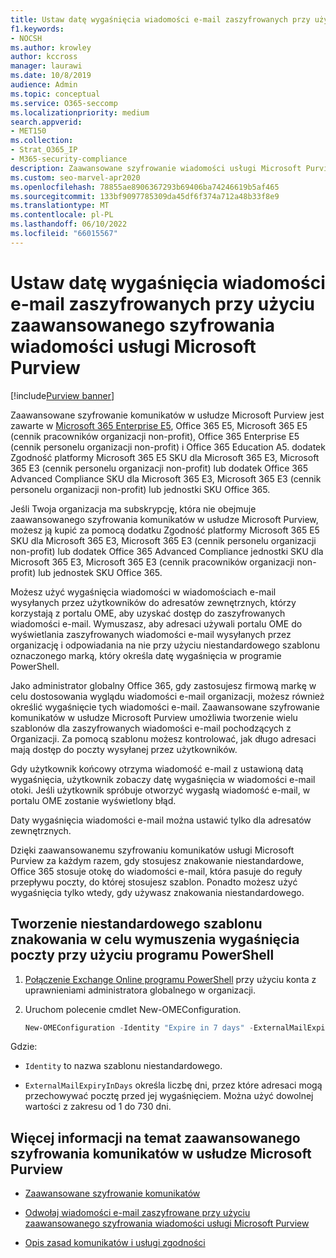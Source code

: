 ```yaml
---
title: Ustaw datę wygaśnięcia wiadomości e-mail zaszyfrowanych przy użyciu zaawansowanego szyfrowania wiadomości usługi Microsoft Purview
f1.keywords:
- NOCSH
ms.author: krowley
author: kccross
manager: laurawi
ms.date: 10/8/2019
audience: Admin
ms.topic: conceptual
ms.service: O365-seccomp
ms.localizationpriority: medium
search.appverid:
- MET150
ms.collection:
- Strat_O365_IP
- M365-security-compliance
description: Zaawansowane szyfrowanie wiadomości usługi Microsoft Purview umożliwia rozszerzenie zabezpieczeń poczty e-mail przez ustawienie daty wygaśnięcia wiadomości e-mail za pośrednictwem niestandardowego szablonu markowego.
ms.custom: seo-marvel-apr2020
ms.openlocfilehash: 78855ae8906367293b69406ba74246619b5af465
ms.sourcegitcommit: 133bf9097785309da45df6f374a712a48b33f8e9
ms.translationtype: MT
ms.contentlocale: pl-PL
ms.lasthandoff: 06/10/2022
ms.locfileid: "66015567"
---
```

# <a name="set-an-expiration-date-for-email-encrypted-by-microsoft-purview-advanced-message-encryption"></a>Ustaw datę wygaśnięcia wiadomości e-mail zaszyfrowanych przy użyciu zaawansowanego szyfrowania wiadomości usługi Microsoft Purview

[!include[Purview banner](../includes/purview-rebrand-banner.md)]

Zaawansowane szyfrowanie komunikatów w usłudze Microsoft Purview jest zawarte w [Microsoft 365 Enterprise E5](https://www.microsoft.com/microsoft-365/enterprise/home), Office 365 E5, Microsoft 365 E5 (cennik pracowników organizacji non-profit), Office 365 Enterprise E5 (cennik personelu organizacji non-profit) i Office 365 Education A5. dodatek Zgodność platformy Microsoft 365 E5 SKU dla Microsoft 365 E3, Microsoft 365 E3 (cennik personelu organizacji non-profit) lub dodatek Office 365 Advanced Compliance SKU dla Microsoft 365 E3, Microsoft 365 E3 (cennik personelu organizacji non-profit) lub jednostki SKU Office 365.

Jeśli Twoja organizacja ma subskrypcję, która nie obejmuje zaawansowanego szyfrowania komunikatów w usłudze Microsoft Purview, możesz ją kupić za pomocą dodatku Zgodność platformy Microsoft 365 E5 SKU dla Microsoft 365 E3, Microsoft 365 E3 (cennik personelu organizacji non-profit) lub dodatek Office 365 Advanced Compliance jednostki SKU dla Microsoft 365 E3, Microsoft 365 E3 (cennik pracowników organizacji non-profit) lub jednostek SKU Office 365.

Możesz użyć wygaśnięcia wiadomości w wiadomościach e-mail wysyłanych przez użytkowników do adresatów zewnętrznych, którzy korzystają z portalu OME, aby uzyskać dostęp do zaszyfrowanych wiadomości e-mail. Wymuszasz, aby adresaci używali portalu OME do wyświetlania zaszyfrowanych wiadomości e-mail wysyłanych przez organizację i odpowiadania na nie przy użyciu niestandardowego szablonu oznaczonego marką, który określa datę wygaśnięcia w programie PowerShell.

Jako administrator globalny Office 365, gdy zastosujesz firmową markę w celu dostosowania wyglądu wiadomości e-mail organizacji, możesz również określić wygaśnięcie tych wiadomości e-mail. Zaawansowane szyfrowanie komunikatów w usłudze Microsoft Purview umożliwia tworzenie wielu szablonów dla zaszyfrowanych wiadomości e-mail pochodzących z Organizacji. Za pomocą szablonu możesz kontrolować, jak długo adresaci mają dostęp do poczty wysyłanej przez użytkowników.

Gdy użytkownik końcowy otrzyma wiadomość e-mail z ustawioną datą wygaśnięcia, użytkownik zobaczy datę wygaśnięcia w wiadomości e-mail otoki. Jeśli użytkownik spróbuje otworzyć wygasłą wiadomość e-mail, w portalu OME zostanie wyświetlony błąd.

Daty wygaśnięcia wiadomości e-mail można ustawić tylko dla adresatów zewnętrznych.

Dzięki zaawansowanemu szyfrowaniu komunikatów usługi Microsoft Purview za każdym razem, gdy stosujesz znakowanie niestandardowe, Office 365 stosuje otokę do wiadomości e-mail, która pasuje do reguły przepływu poczty, do której stosujesz szablon. Ponadto możesz użyć wygaśnięcia tylko wtedy, gdy używasz znakowania niestandardowego.

## <a name="create-a-custom-branding-template-to-force-mail-expiration-by-using-powershell"></a>Tworzenie niestandardowego szablonu znakowania w celu wymuszenia wygaśnięcia poczty przy użyciu programu PowerShell

1. [Połączenie Exchange Online programu PowerShell](/powershell/exchange/connect-to-exchange-online-powershell) przy użyciu konta z uprawnieniami administratora globalnego w organizacji.

2. Uruchom polecenie cmdlet New-OMEConfiguration.

    ```powershell
    New-OMEConfiguration -Identity "Expire in 7 days" -ExternalMailExpiryInDays 7
    ```

Gdzie:

- `Identity` to nazwa szablonu niestandardowego.

- `ExternalMailExpiryInDays` określa liczbę dni, przez które adresaci mogą przechowywać pocztę przed jej wygaśnięciem. Można użyć dowolnej wartości z zakresu od 1 do 730 dni.

## <a name="more-information-about-microsoft-purview-advanced-message-encryption"></a>Więcej informacji na temat zaawansowanego szyfrowania komunikatów w usłudze Microsoft Purview

- [Zaawansowane szyfrowanie komunikatów](ome-advanced-message-encryption.md)

- [Odwołaj wiadomości e-mail zaszyfrowane przy użyciu zaawansowanego szyfrowania wiadomości usługi Microsoft Purview](revoke-ome-encrypted-mail.md)

- [Opis zasad komunikatów i usługi zgodności](/office365/servicedescriptions/exchange-online-service-description/message-policy-and-compliance)
